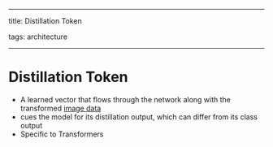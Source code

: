 
---

title: Distillation Token

tags: architecture 

---

# Distillation Token
- A learned vector that flows through the network along with the transformed [image data](Image%20Data.md)
- cues the model for its distillation output, which can differ from its class output
- Specific to Transformers












































































